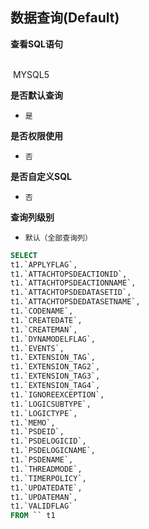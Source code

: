 ## 数据查询(Default) <!-- {docsify-ignore-all} -->



<p class="panel-title"><b>查看SQL语句</b></p>
<br>

<el-row>
&nbsp;<el-tag @click="MYSQL5 = true">MYSQL5</el-tag>
</el-row>

<br>
<p class="panel-title"><b>是否默认查询</b></p>

* `是`

<p class="panel-title"><b>是否权限使用</b></p>

* `否`

<p class="panel-title"><b>是否自定义SQL</b></p>

* `否`

<p class="panel-title"><b>查询列级别</b></p>

* `默认（全部查询列）`






<el-dialog v-model="MYSQL5" title="MYSQL5">

```sql
SELECT
t1.`APPLYFLAG`,
t1.`ATTACHTOPSDEACTIONID`,
t1.`ATTACHTOPSDEACTIONNAME`,
t1.`ATTACHTOPSDEDATASETID`,
t1.`ATTACHTOPSDEDATASETNAME`,
t1.`CODENAME`,
t1.`CREATEDATE`,
t1.`CREATEMAN`,
t1.`DYNAMODELFLAG`,
t1.`EVENTS`,
t1.`EXTENSION_TAG`,
t1.`EXTENSION_TAG2`,
t1.`EXTENSION_TAG3`,
t1.`EXTENSION_TAG4`,
t1.`IGNOREEXCEPTION`,
t1.`LOGICSUBTYPE`,
t1.`LOGICTYPE`,
t1.`MEMO`,
t1.`PSDEID`,
t1.`PSDELOGICID`,
t1.`PSDELOGICNAME`,
t1.`PSDENAME`,
t1.`THREADMODE`,
t1.`TIMERPOLICY`,
t1.`UPDATEDATE`,
t1.`UPDATEMAN`,
t1.`VALIDFLAG`
FROM `` t1 


```

</el-dialog>

<script>
 const { createApp } = Vue
  createApp({
    data() {
      return {
                MYSQL5 : false
        
      }
    },
    methods: {
    }
  }).use(ElementPlus).mount('#app')
</script>